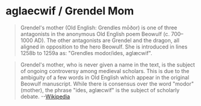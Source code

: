 # aglaecwif / Grendel Mom

> Grendel's mother (Old English: Grendles mōðor) is one of three antagonists in the anonymous Old English poem Beowulf (c. 700–1000 AD). The other antagonists are Grendel and the dragon, all aligned in opposition to the hero Beowulf. She is introduced in lines 1258b to 1259a as: "Grendles modor/ides, aglæcwif".


> Grendel's mother, who is never given a name in the text, is the subject of ongoing controversy among medieval scholars. This is due to the ambiguity of a few words in Old English which appear in the original Beowulf manuscript. While there is consensus over the word "modor" (mother), the phrase "ides, aglæcwif" is the subject of scholarly debate. --[Wikipedia](https://en.wikipedia.org/wiki/Grendel%27s_mother)
